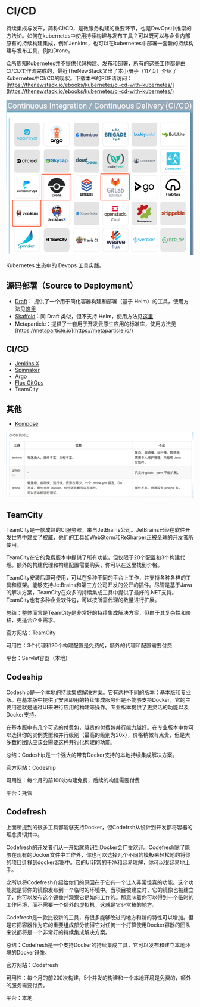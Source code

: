# CI/CD

持续集成与发布，简称CI/CD，是微服务构建的重要环节，也是DevOps中推崇的方法论。如何在kubernetes中使用持续构建与发布工具？可以既可以与企业内部原有的持续构建集成，例如Jenkins，也可以在kubernetes中部署一套新的持续构建与发布工具，例如Drone。

众所周知Kubernetes并不提供代码构建、发布和部署，所有的这些工作都是由CI/CD工作流完成的，最近TheNewStack又出了本小册子（117页）介绍了Kubernetes中CI/CD的现状。下载本书的PDF请访问：[https://thenewstack.io/ebooks/kubernetes/ci-cd-with-kubernetes/](https://thenewstack.io/ebooks/kubernetes/ci-cd-with-kubernetes/)

![](../../.gitbook/assets/image%20%2873%29.png)



Kubernetes 生态中的 Devops 工具实践。

## 源码部署（Source to Deployment） <a id="yuan-ma-bu-shu-source-to-deployment"></a>

* ​[Draft](https://kubernetes.feisky.xyz/fu-wu-zhi-li/devops/draft)： 提供了一个用于简化容器构建和部署（基于 Helm）的工具，使用方法见[这里](https://kubernetes.feisky.xyz/fu-wu-zhi-li/devops/draft)​
* ​[Skaffold](https://kubernetes.feisky.xyz/fu-wu-zhi-li/devops/skaffold)：同 Draft 类似，但不支持 Helm，使用方法见[这里](https://kubernetes.feisky.xyz/fu-wu-zhi-li/devops/skaffold)​
* Metaparticle：提供了一套用于开发云原生应用的标准库，使用方法见 [https://metaparticle.io](https://metaparticle.io/)​

## CI/CD <a id="ci-cd"></a>

* ​[Jenkins X](https://kubernetes.feisky.xyz/fu-wu-zhi-li/devops/jenkinsx)​
* ​[Spinnaker](https://kubernetes.feisky.xyz/fu-wu-zhi-li/devops/spinnaker)​
* ​[Argo](https://kubernetes.feisky.xyz/fu-wu-zhi-li/devops/argo)​
* ​[Flux GitOps](https://kubernetes.feisky.xyz/fu-wu-zhi-li/devops/flux)​
* TeamCity

## 其他 <a id="qi-ta"></a>

* ​[Kompose](https://kubernetes.feisky.xyz/fu-wu-zhi-li/devops/kompose)​

![](../../.gitbook/assets/image%20%2883%29.png)



## TeamCity

TeamCity是一款成熟的CI服务器，来自JetBrains公司。JetBrains已经在软件开发世界中建立了权威，他们的工具如WebStorm和ReSharper正被全球的开发者所使用。

TeamCity在它的免费版本中提供了所有功能，但仅限于20个配置和3个构建代理。额外的构建代理和构建配置需要购买，你可以在这里找到价格。

TeamCity安装后即可使用，可以在多种不同的平台上工作，并支持各种各样的工具和框架。能够支持JetBrains和第三方公司开发的公开的插件。尽管是基于Java的解决方案，TeamCity在众多的持续集成工具中提供了最好的.NET支持。TeamCity也有多种企业软件包，可以按所需代理的数量进行扩展。

总结：整体而言是TeamCity是非常好的持续集成解决方案，但由于其复杂性和价格，更适合企业需求。

官方网站：TeamCity

可用性：3个代理和20个构建配置是免费的，额外的代理和配置需要付费

平台：Servlet容器（本地）

## Codeship

Codeship是一个本地的持续集成解决方案。它有两种不同的版本：基本版和专业版。在基本版中提供了安装即用的持续集成服务但是不能够支持Docker，它的主要用途就是通过UI来进行应用的构建等操作。专业版本提供了更灵活的功能以及Docker支持。

在基本版中有几个可选的付费包，越贵的付费包并行能力越好。在专业版本中你可以选择你的实例类型和并行级别（最高的级别为20x），价格稍微有点贵，但是大多数的团队应该会需要这种并行化构建的功能。

总结：Codeship是一个强大的带有Docker支持的本地持续集成解决方案。

官方网站：Codeship

可用性：每个月的前100次构建免费，后续的构建需要付费

平台：托管

## Codefresh

上面所提到的很多工具都能够支持Docker，但Codefrsh从设计到开发都将容器的理念贯彻其中。

Codefresh的开发者们从一开始就意识到Docker会广受欢迎。Codefresh除了能够在现有的Docker文件中工作外，你也可以选择几个不同的模板来轻松地的将你的项目迁移到docker容器中。它的UI非常的干净和容易理解，你可以很容易地上手。

之所以将Codefresh介绍给你们的原因在于它有一个让人非常惊喜的功能。这个功能就是将你的镜像发布到一个临时的环境中。当项目被建立时，它的镜像也被建立了，你可以发布这个镜像并观察它是如何工作的。那意味着你可以得到一个临时的工作环境，而不需要一个额外的虚拟机，这就是它非常棒的地方。

Codefresh是一款比较新的工具，有很多能够改进的地方和新的特性可以增加。但是它把容器作为它的重要组成部分使得它对任何一个打算使用Docker容器的团队来说都将是一个非常好的持续集成解决方案。

总结：Codefresh是一个支持Docker的持续集成工具，它可以发布和建立本地环境的Docker镜像。

官方网站：Codefresh

可用性：每个月的前200次构建，5个并发的构建和一个本地环境是免费的，额外的服务需要付费。

平台：本地

